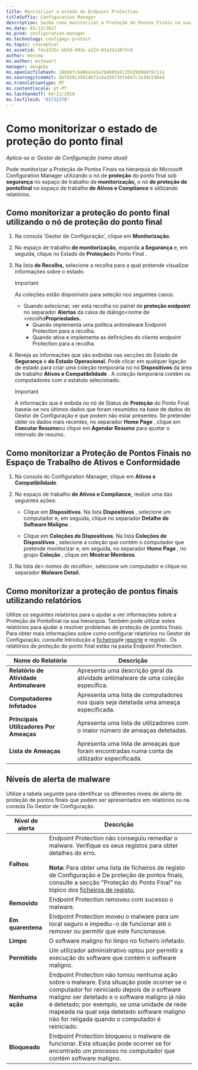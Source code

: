 ```yaml
---
title: Monitorizar o estado do Endpoint Protection
titleSuffix: Configuration Manager
description: Saiba como monitorizar a Proteção de Pontos Finais na sua hierarquia do Gestor de Configuração.
ms.date: 03/13/2017
ms.prod: configuration-manager
ms.technology: configmgr-protect
ms.topic: conceptual
ms.assetid: f4a1335c-bb3d-493e-a124-83a32a107dc8
author: mestew
ms.author: mstewart
manager: dougeby
ms.openlocfilehash: 18bbbfc6486a1e5a784603e6725629d966f6c11a
ms.sourcegitcommit: bbf820c35414bf2cba356f30fe047c1a34c5384d
ms.translationtype: MT
ms.contentlocale: pt-PT
ms.lasthandoff: 04/21/2020
ms.locfileid: "81722278"
---
```

# <a name="how-to-monitor-endpoint-protection-status"></a>Como monitorizar o estado de proteção do ponto final

*Aplica-se a: Gestor de Configuração (ramo atual)*

Pode monitorizar a Proteção de Pontos Finais na hierarquia do Microsoft Configuration Manager utilizando o nó de **proteção** do ponto final sob **segurança** no espaço de trabalho de **monitorização,** o nó **de proteção de pontofinal** no espaço de trabalho **de Ativos e Compliance** e utilizando relatórios.  

##  <a name="how-to-monitor-endpoint-protection-by-using-the-endpoint-protection-status-node"></a><a name="BKMK_1"></a>Como monitorizar a proteção do ponto final utilizando o nó de proteção do ponto final  

1. Na consola 'Gestor de Configuração', clique em **Monitorização**.  

2. No espaço de trabalho **de monitorização,** expanda **a Segurança** e, em seguida, clique no Estado de **Proteção**do Ponto Final .  

3. Na lista **de Recolha,** selecione a recolha para a qual pretende visualizar informações sobre o estado.  

   > [!IMPORTANT]
   >  As coleções estão disponíveis para seleção nos seguintes casos:  
   > 
   > - Quando selecionar, ver esta recolha no painel de **proteção endpoint** no separador **Alertas** da caixa de diálogo<nome de <em>\>recolha</em>**Propriedades.**  
   >   -   Quando implementa uma política antimalware Endpoint Protection para a recolha.  
   >   -   Quando ativa e implementa as definições do cliente endpoint Protection para a recolha.  

4. Reveja as informações que são exibidas nas secções do Estado de **Segurança** e **do Estado Operacional.** Pode clicar em qualquer ligação de estado para criar uma coleção temporária no nó **Dispositivos** da área de trabalho **Ativos e Compatibilidade** . A coleção temporária contém os computadores com o estatuto selecionado.  

   > [!IMPORTANT]  
   >  A informação que é exibida no nó de Status de **Proteção** do Ponto Final baseia-se nos últimos dados que foram resumidos na base de dados do Gestor de Configuração e que podem não estar presentes. Se pretender obter os dados mais recentes, no separador **Home Page** , clique em **Executar Resumo**ou clique em **Agendar Resumo** para ajustar o intervalo de resumo.  

##  <a name="how-to-monitor-endpoint-protection-in-the-assets-and-compliance-workspace"></a><a name="BKMK_2"></a>Como monitorizar a Proteção de Pontos Finais no Espaço de Trabalho de Ativos e Conformidade  

1.  Na consola do Configuration Manager, clique em **Ativos e Compatibilidade**.  

2.  No espaço de trabalho **de Ativos e Compliance,** realize uma das seguintes ações:  

    -   Clique em **Dispositivos**. Na lista **Dispositivos** , selecione um computador e, em seguida, clique no separador **Detalhe de Software Maligno** .  

    -   Clique em **Coleções de Dispositivos**. Na lista **Coleções de Dispositivos** , selecione a coleção que contém o computador que pretende monitorizar e, em seguida, no separador **Home Page** , no grupo **Coleção** , clique em **Mostrar Membros**.  

3.  Na lista *de\> nomes de recolha<,* selecione um computador e clique no separador **Malware Detail.**  

##  <a name="how-to-monitor-endpoint-protection-by-using-reports"></a><a name="BKMK_3"></a>Como monitorizar a proteção de pontos finais utilizando relatórios  
 Utilize os seguintes relatórios para o ajudar a ver informações sobre a Proteção de Pontofinal na sua hierarquia. Também pode utilizar estes relatórios para ajudar a resolver problemas de proteção de pontos finais. Para obter mais informações sobre como configurar relatórios no Gestor de Configuração, consulte Introdução a [ficheiros](../../core/plan-design/hierarchy/log-files.md)de [reporte](../../core/servers/manage/introduction-to-reporting.md) e registo . Os relatórios de proteção do ponto final estão na pasta Endpoint Protection.  

|Nome do Relatório|Descrição|  
|-----------------|-----------------|  
|**Relatório de Atividade Antimalware**|Apresenta uma descrição geral da atividade antimalware de uma coleção específica.|  
|**Computadores Infetados**|Apresenta uma lista de computadores nos quais seja detetada uma ameaça especificada.|  
|**Principais Utilizadores Por Ameaças**|Apresenta uma lista de utilizadores com o maior número de ameaças detetadas.|  
|**Lista de Ameaças**|Apresenta uma lista de ameaças que foram encontradas numa conta de utilizador especificada.|  

## <a name="malware-alert-levels"></a>Níveis de alerta de malware  
 Utilize a tabela seguinte para identificar os diferentes níveis de alerta de proteção de pontos finais que podem ser apresentados em relatórios ou na consola Do Gestor de Configuração.  

|Nível de alerta|Descrição|  
|-----------------|-----------------|  
|**Falhou**|Endpoint Protection não conseguiu remediar o malware. Verifique os seus registos para obter detalhes do erro.<br /><br /> **Nota:** Para obter uma lista de ficheiros de registo de Configuração e De proteção de pontos finais, consulte a secção "Proteção do Ponto Final" no tópico dos [ficheiros de registo.](../../core/plan-design/hierarchy/log-files.md)|  
|**Removido**|Endpoint Protection removeu com sucesso o malware.|  
|**Em quarentena**|Endpoint Protection moveu o malware para um local seguro e impediu-o de funcionar até o remover ou permitir que este funcionasse.|  
|**Limpo**|O software maligno foi limpo no ficheiro infetado.|  
|**Permitido**|Um utilizador administrativo optou por permitir a execução do software que contém o software maligno.|  
|**Nenhuma ação**|Endpoint Protection não tomou nenhuma ação sobre o malware. Esta situação pode ocorrer se o computador for reiniciado depois de o software maligno ser detetado e o software maligno já não é detetado; por exemplo, se uma unidade de rede mapeada na qual seja detetado software maligno não for religada quando o computador é reiniciado.|  
|**Bloqueado**|Endpoint Protection bloqueou o malware de funcionar. Esta situação pode ocorrer se for encontrado um processo no computador que contém software maligno.|
